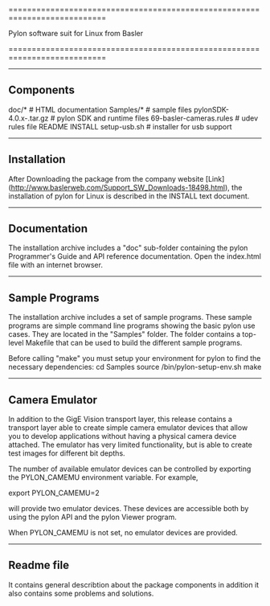 ===========================================================================

  Pylon software suit for Linux from Basler 
  
===========================================================================

----------
Components
----------
doc/*                            # HTML documentation
Samples/*                        # sample files
pylonSDK-4.0.x-<ARCH>.tar.gz     # pylon SDK and runtime files
69-basler-cameras.rules          # udev rules file
README
INSTALL
setup-usb.sh                     # installer for usb support


------------
Installation
------------

After Downloading the package from the company website [Link] (http://www.baslerweb.com/Support_SW_Downloads-18498.html), the installation of pylon for Linux is described in the INSTALL text document.

-------------
Documentation
-------------

The installation archive includes a "doc" sub-folder containing the 
pylon Programmer's Guide and API reference documentation. Open the 
index.html file with an internet browser.

---------------
Sample Programs
---------------

The installation archive includes a set of sample programs. These sample 
programs are simple command line programs showing the basic pylon use 
cases. They are located in the "Samples" folder. The folder contains a 
top-level Makefile that can be used to build the different sample programs.

Before calling "make" you must setup your environment for pylon to find the 
necessary dependencies:
  cd Samples
  source <path to pylon>/bin/pylon-setup-env.sh <path to pylon>
  make

---------------
Camera Emulator
---------------

In addition to the GigE Vision transport layer, this release contains a transport layer able to create simple camera emulator devices that allow you to develop applications without having a physical camera device attached. 
The emulator has very limited functionality, but is able to create test images for different bit depths.

The number of available emulator devices can be controlled by exporting the PYLON_CAMEMU environment variable. For example,

   export PYLON_CAMEMU=2

will provide two emulator devices. These devices are accessible both by using the pylon API and the pylon Viewer program.

When PYLON_CAMEMU is not set, no emulator devices are provided.


-----------
Readme file
-----------
It contains general describtion about the package components in addition it also contains some problems and solutions.


